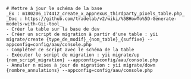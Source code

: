 	# Mettre à jour le schéma de la base
	_Ex : m180206_174412_create_x_appnexus_thirdparty_pixels_table.php_
	_Doc : https://github.com/tradelab/v2/wiki/%5BHowTo%5D-Generate-models-with-Gii-tool_
	- Créer la table sur la base de dev
	- Créer un script de migration à partir d'une table : yii migrate/create {type_de_modif}_{nom_table}_{suffixe} --appconfig=config/aau/console.php
	- Compléter ce script avec le schéma de la table
	- Exécuter le script de migration : yii migrate/up {nom_script_migration} --appconfig=config/aau/console.php
	- Annuler n mises à jour de migration : yii migrate/down {nombre_annulations} --appconfig=config/aau/console.php
